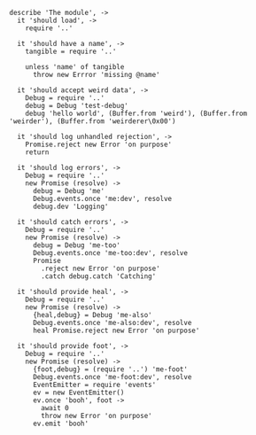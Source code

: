     describe 'The module', ->
      it 'should load', ->
        require '..'

      it 'should have a name', ->
        tangible = require '..'

        unless 'name' of tangible
          throw new Errror 'missing @name'

      it 'should accept weird data', ->
        Debug = require '..'
        debug = Debug 'test-debug'
        debug 'hello world', (Buffer.from 'weird'), (Buffer.from 'weirder'), (Buffer.from 'weirderer\0x00')

      it 'should log unhandled rejection', ->
        Promise.reject new Error 'on purpose'
        return

      it 'should log errors', ->
        Debug = require '..'
        new Promise (resolve) ->
          debug = Debug 'me'
          Debug.events.once 'me:dev', resolve
          debug.dev 'Logging'

      it 'should catch errors', ->
        Debug = require '..'
        new Promise (resolve) ->
          debug = Debug 'me-too'
          Debug.events.once 'me-too:dev', resolve
          Promise
            .reject new Error 'on purpose'
            .catch debug.catch 'Catching'

      it 'should provide heal', ->
        Debug = require '..'
        new Promise (resolve) ->
          {heal,debug} = Debug 'me-also'
          Debug.events.once 'me-also:dev', resolve
          heal Promise.reject new Error 'on purpose'

      it 'should provide foot', ->
        Debug = require '..'
        new Promise (resolve) ->
          {foot,debug} = (require '..') 'me-foot'
          Debug.events.once 'me-foot:dev', resolve
          EventEmitter = require 'events'
          ev = new EventEmitter()
          ev.once 'booh', foot ->
            await 0
            throw new Error 'on purpose'
          ev.emit 'booh'

